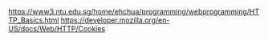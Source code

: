 https://www3.ntu.edu.sg/home/ehchua/programming/webprogramming/HTTP_Basics.html
https://developer.mozilla.org/en-US/docs/Web/HTTP/Cookies
